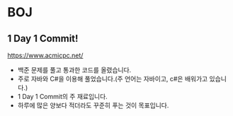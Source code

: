 # BOJ
## 1 Day 1 Commit!

https://www.acmicpc.net/

- 백준 문제를 풀고 통과한 코드를 올렸습니다. 
- 주로 자바와 C#을 이용해 풀었습니다.(주 언어는 자바이고, c#은 배워가고 있습니다.)
- 1 Day 1 Commit의 주 재료입니다.
- 하루에 많은 양보다 적더라도 꾸준히 푸는 것이 목표입니다.
